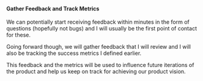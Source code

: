 #### Gather Feedback and Track Metrics

We can potentially start receiving feedback within minutes in the form of questions (hopefully not bugs) and I will usually be the first point of contact for these.

Going forward though, we will gather feedback that I will review and I will also be tracking the success metrics I defined earlier.

This feedback and the metrics will be used to influence future iterations of the product and help us keep on track for achieving our product vision.
